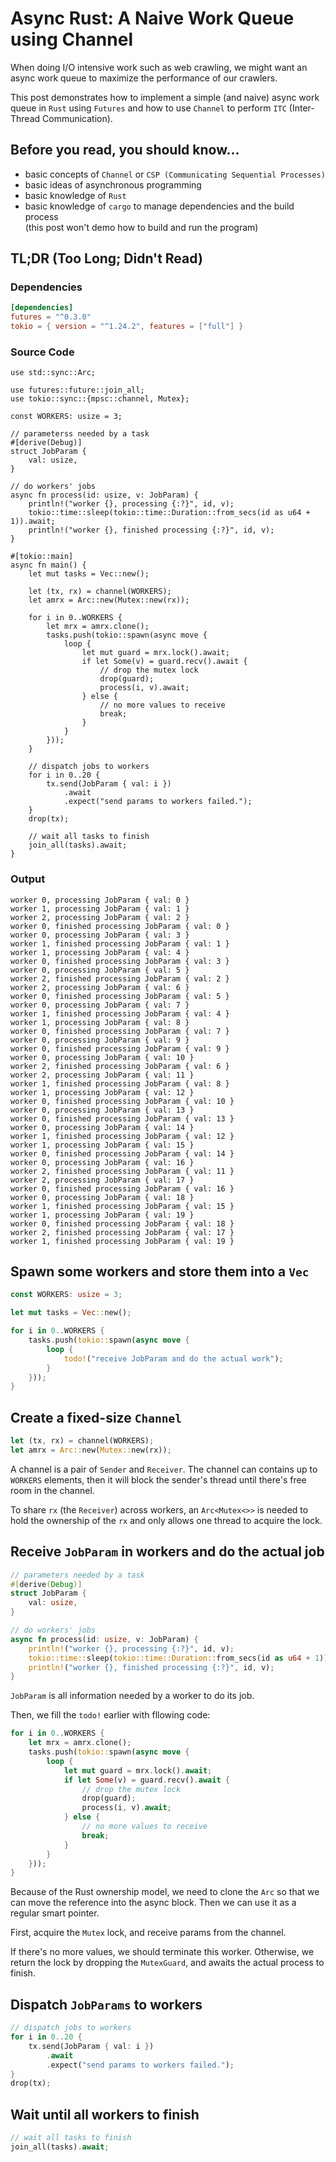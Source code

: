 # Async Rust: A Naive Work Queue using Channel

When doing I/O intensive work such as web crawling, we might want an async
work queue to maximize the performance of our crawlers.

This post demonstrates how to implement a simple (and naive) async work queue
in `Rust` using `Futures` and how to use `Channel` to perform `ITC`
(Inter-Thread Communication).

## Before you read, you should know...
- basic concepts of `Channel` or `CSP (Communicating Sequential Processes)`
- basic ideas of asynchronous programming
- basic knowledge of `Rust`
- basic knowledge of `cargo` to manage dependencies and the build process \
  (this post won't demo how to build and run the program)

## TL;DR (Too Long; Didn't Read)
### Dependencies
```toml
[dependencies]
futures = "^0.3.0"
tokio = { version = "^1.24.2", features = ["full"] }
```

### Source Code
```rust,editable
use std::sync::Arc;

use futures::future::join_all;
use tokio::sync::{mpsc::channel, Mutex};

const WORKERS: usize = 3;

// parameterss needed by a task
#[derive(Debug)]
struct JobParam {
    val: usize,
}

// do workers' jobs
async fn process(id: usize, v: JobParam) {
    println!("worker {}, processing {:?}", id, v);
    tokio::time::sleep(tokio::time::Duration::from_secs(id as u64 + 1)).await;
    println!("worker {}, finished processing {:?}", id, v);
}

#[tokio::main]
async fn main() {
    let mut tasks = Vec::new();

    let (tx, rx) = channel(WORKERS);
    let amrx = Arc::new(Mutex::new(rx));

    for i in 0..WORKERS {
        let mrx = amrx.clone();
        tasks.push(tokio::spawn(async move {
            loop {
                let mut guard = mrx.lock().await;
                if let Some(v) = guard.recv().await {
                    // drop the mutex lock
                    drop(guard);
                    process(i, v).await;
                } else {
                    // no more values to receive
                    break;
                }
            }
        }));
    }

    // dispatch jobs to workers
    for i in 0..20 {
        tx.send(JobParam { val: i })
            .await
            .expect("send params to workers failed.");
    }
    drop(tx);

    // wait all tasks to finish
    join_all(tasks).await;
}
```

### Output
```
worker 0, processing JobParam { val: 0 }
worker 1, processing JobParam { val: 1 }
worker 2, processing JobParam { val: 2 }
worker 0, finished processing JobParam { val: 0 }
worker 0, processing JobParam { val: 3 }
worker 1, finished processing JobParam { val: 1 }
worker 1, processing JobParam { val: 4 }
worker 0, finished processing JobParam { val: 3 }
worker 0, processing JobParam { val: 5 }
worker 2, finished processing JobParam { val: 2 }
worker 2, processing JobParam { val: 6 }
worker 0, finished processing JobParam { val: 5 }
worker 0, processing JobParam { val: 7 }
worker 1, finished processing JobParam { val: 4 }
worker 1, processing JobParam { val: 8 }
worker 0, finished processing JobParam { val: 7 }
worker 0, processing JobParam { val: 9 }
worker 0, finished processing JobParam { val: 9 }
worker 0, processing JobParam { val: 10 }
worker 2, finished processing JobParam { val: 6 }
worker 2, processing JobParam { val: 11 }
worker 1, finished processing JobParam { val: 8 }
worker 1, processing JobParam { val: 12 }
worker 0, finished processing JobParam { val: 10 }
worker 0, processing JobParam { val: 13 }
worker 0, finished processing JobParam { val: 13 }
worker 0, processing JobParam { val: 14 }
worker 1, finished processing JobParam { val: 12 }
worker 1, processing JobParam { val: 15 }
worker 0, finished processing JobParam { val: 14 }
worker 0, processing JobParam { val: 16 }
worker 2, finished processing JobParam { val: 11 }
worker 2, processing JobParam { val: 17 }
worker 0, finished processing JobParam { val: 16 }
worker 0, processing JobParam { val: 18 }
worker 1, finished processing JobParam { val: 15 }
worker 1, processing JobParam { val: 19 }
worker 0, finished processing JobParam { val: 18 }
worker 2, finished processing JobParam { val: 17 }
worker 1, finished processing JobParam { val: 19 }
```

## Spawn some workers and store them into a `Vec`
```rust
const WORKERS: usize = 3;

let mut tasks = Vec::new();

for i in 0..WORKERS {
    tasks.push(tokio::spawn(async move {
        loop {
            todo!("receive JobParam and do the actual work");
        }
    }));
}
```

## Create a fixed-size `Channel`
```rust
let (tx, rx) = channel(WORKERS);
let amrx = Arc::new(Mutex::new(rx));
```
A channel is a pair of `Sender` and `Receiver`.
The channel can contains up to `WORKERS` elements, then it will block the sender's thread
until there's free room in the channel.

To share `rx` (the `Receiver`) across workers, an `Arc<Mutex<>>` is needed to hold the
ownership of the `rx` and only allows one thread to acquire the lock.

## Receive `JobParam` in workers and do the actual job
```rust
// parameters needed by a task
#[derive(Debug)]
struct JobParam {
    val: usize,
}

// do workers' jobs
async fn process(id: usize, v: JobParam) {
    println!("worker {}, processing {:?}", id, v);
    tokio::time::sleep(tokio::time::Duration::from_secs(id as u64 + 1)).await;
    println!("worker {}, finished processing {:?}", id, v);
}
```
`JobParam` is all information needed by a worker to do its job.

Then, we fill the `todo!` earlier with fllowing code:
```rust
for i in 0..WORKERS {
    let mrx = amrx.clone();
    tasks.push(tokio::spawn(async move {
        loop {
            let mut guard = mrx.lock().await;
            if let Some(v) = guard.recv().await {
                // drop the mutex lock
                drop(guard);
                process(i, v).await;
            } else {
                // no more values to receive
                break;
            }
        }
    }));
}
```
Because of the Rust ownership model, we need to clone the `Arc` so that
we can move the reference into the async block. Then we can use it as a
regular smart pointer.

First, acquire the `Mutex` lock, and receive params from the channel.

If there's no more values, we should terminate this worker.
Otherwise, we return the lock by dropping the `MutexGuard`, and awaits
the actual process to finish.

## Dispatch `JobParams` to workers
```rust
// dispatch jobs to workers
for i in 0..20 {
    tx.send(JobParam { val: i })
        .await
        .expect("send params to workers failed.");
}
drop(tx);
```

## Wait until all workers to finish
```rust
// wait all tasks to finish
join_all(tasks).await;
```